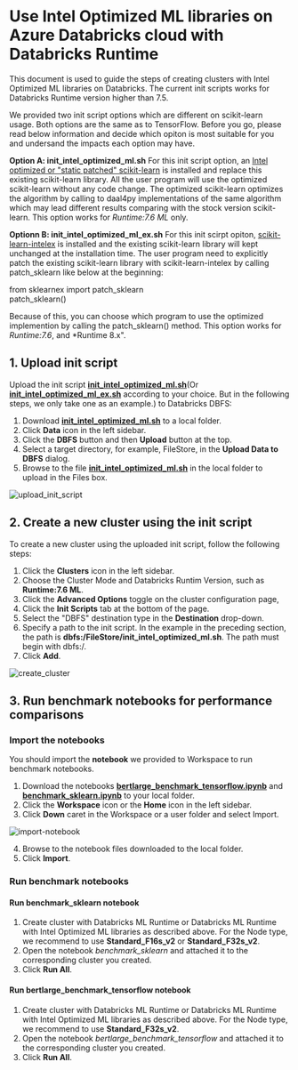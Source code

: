 # Use Intel Optimized ML libraries on Azure Databricks cloud with Databricks Runtime 
This document is used to guide the steps of creating clusters with Intel Optimized ML libraries on Databricks.  The current init scripts works for Databricks Runtime version higher than 7.5. 

We provided two init script options which are different on scikit-learn usage. Both options are the same as to TensorFlow. Before you go, please read below information and decide which opiton is most suitable for you and undersand the impacts each option may have.

**Option A: init_intel_optimized_ml.sh** For this init script option, an [Intel optimized or "static patched" scikit-learn](https://anaconda.org/intel/scikit-learn) is installed and replace this existing scikit-learn library. All the user program will use the optimized scikit-learn without any code change. The optimized scikit-learn optimizes the algorithm by calling to daal4py implementations of the same algorithm which may lead different results comparing with the stock version scikit-learn. This option works for *Runtime:7.6 ML* only. 

**Optionn B: init_intel_optimized_ml_ex.sh**  For this init scirpt opiton, [scikit-learn-intelex](https://github.com/intel/scikit-learn-intelex#%EF%B8%8F-get-started) is installed and the existing scikit-learn library will kept unchanged at the installation time. The user program need to explicitly patch the existing scikit-learn library with scikit-learn-intelex by calling patch_sklearn like below at the beginning:

from sklearnex import patch_sklearn <br/>
patch_sklearn()

Because of this, you can choose which program to use the optimized implemention by calling the patch_sklearn() method. This option works for *Runtime:7.6*, and *Runtime 8.x". 

## 1. Upload init script

Upload the init script **[init_intel_optimized_ml.sh](./init_intel_optimized_ml.sh)**(Or **[init_intel_optimized_ml_ex.sh](./init_intel_optimized_ml_ex.sh)** according to your choice. But in the following steps, we only take one as an example.) to Databricks DBFS:

1. Download **[init_intel_optimized_ml.sh](./init_intel_optimized_ml.sh)** to a local folder.
2. Click **Data** icon in the left sidebar.
3. Click the **DBFS** button and then **Upload** button at the top.
4. Select a target directory, for example, FileStore, in the **Upload Data to DBFS** dialog.
5. Browse to the file **[init_intel_optimized_ml.sh](./init_intel_optimized_ml.sh)** in the local folder to upload in the Files box.

![upload_init_script](./imgs/upload_init_script.png)


## 2. Create a new cluster using the init script
To create a new cluster using the uploaded init script, follow the following steps:

1. Click the  **Clusters** icon in the left sidebar.
2. Choose the Cluster Mode and Databricks Runtim Version, such as **Runtime:7.6 ML**.
3. Click the **Advanced Options** toggle on the cluster configuration page,
4. Click the **Init Scripts** tab at the bottom of the page.
5. Select the "DBFS" destination type in the **Destination** drop-down.
6. Specify a path to the init script. In the example in the preceding section, the path is **dbfs:/FileStore/init_intel_optimized_ml.sh**. The path must begin with dbfs:/.
7. Click **Add**. 

![create_cluster](./imgs/create_cluster.png)


## 3. Run benchmark notebooks for performance comparisons

###  Import the notebooks
You should import the **notebook**  we provided to Workspace to run benchmark notebooks.

1. Download the notebooks **[bertlarge_benchmark_tensorflow.ipynb](./benchmark/bertlarge_benchmark_tensorflow.ipynb)** and **[benchmark_sklearn.ipynb](./benchmark/benchmark_sklearn.ipynb)** to your local folder.
2. Click the  **Workspace** icon or the  **Home** icon in the left sidebar.
3. Click **Down** caret in the Workspace or a user folder and select Import. 

![import-notebook](./imgs/import-notebook.png)

4. Browse to the notebook files downloaded to the local folder.
5. Click **Import**.


### Run benchmark notebooks
#### Run benchmark_sklearn notebook
 1. Create cluster with Databricks ML Runtime or Databricks ML Runtime with Intel Optimized ML libraries as described above. For the Node type, we recommend to use **Standard_F16s_v2** or **Standard_F32s_v2**.
 2. Open the notebook *benchmark_sklearn* and attached it to the corresponding cluster you created.
 3. Click **Run All**.
   
#### Run bertlarge_benchmark_tensorflow notebook
 1. Create cluster with Databricks ML Runtime or Databricks ML Runtime with Intel Optimized ML libraries as described above. For the Node type, we recommend to use **Standard_F32s_v2**.
 2. Open the notebook *bertlarge_benchmark_tensorflow* and attached it to the corresponding cluster you created.
 3. Click **Run All**.

